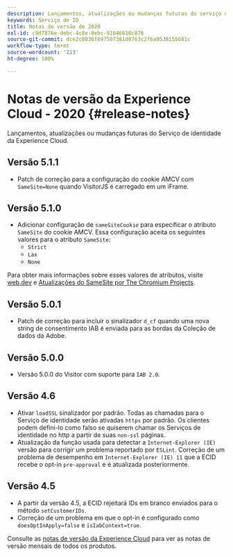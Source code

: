 ```yaml
---
description: Lançamentos, atualizações ou mudanças futuras do serviço de identidade da Experience Cloud.
keywords: Serviço de ID
title: Notas de versão de 2020
exl-id: c9d7876e-debc-4c8e-8ebc-91646610c876
source-git-commit: dce2c0036f697507381d0763c2f6a9538155681c
workflow-type: tm+mt
source-wordcount: '213'
ht-degree: 100%

---
```


# Notas de versão da Experience Cloud - 2020 {#release-notes}

Lançamentos, atualizações ou mudanças futuras do Serviço de identidade da Experience Cloud.

## Versão 5.1.1

* Patch de correção para a configuração do cookie AMCV com `SameSite=None` quando VisitorJS é carregado em um iFrame.

## Versão 5.1.0

* Adicionar configuração de `sameSiteCookie` para especificar o atributo `SameSite` do cookie AMCV. Essa configuração aceita os seguintes valores para o atributo `SameSite`:
   * `Strict`
   * `Lax`
   * `None`

Para obter mais informações sobre esses valores de atributos, visite [web.dev](https://web.dev/samesite-cookies-explained/) e [Atualizações do SameSite por The Chromium Projects](https://www.chromium.org/updates/same-site/).

## Versão 5.0.1

* Patch de correção para incluir o sinalizador `d_cf` quando uma nova string de consentimento IAB é enviada para as bordas da Coleção de dados da Adobe.

## Versão 5.0.0

* Versão 5.0.0 do Visitor com suporte para `IAB 2.0`.

## Versão 4.6

* Ativar `loadSSL` sinalizador por padrão. Todas as chamadas para o Serviço de identidade serão ativadas `https` por padrão.  Os clientes podem defini-lo como falso se quiserem chamar os Serviços de identidade no http a partir de suas `non-ssl` páginas.
* Atualização da função usada para detectar a `Internet-Explorer (IE)` versão para corrigir um problema reportado por `ESLint`.
Correção de um problema de desempenho em `Internet-Explorer (IE) 11` que a ECID recebe o opt-in `pre-approval` e é atualizada posteriormente.

## Versão 4.5

* A partir da versão 4.5, a ECID rejeitará IDs em branco enviados para o método `setCustomerIDs`.
* Correção de um problema em que o opt-in é configurado como `doesOptInApply=false` e `isIabContext=true`.

Consulte as [notas de versão da Experience Cloud](https://experienceleague.adobe.com/docs/release-notes/experience-cloud/current.html?lang=pt-BR) para ver as notas de versão mensais de todos os produtos.
